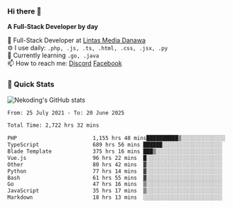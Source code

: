 ### Hi there 👋

**A Full-Stack Developer by day**

🔭 Full-Stack Developer at [Lintas Media Danawa](https://www.lintasmediadanawa.com/)  
⚙️ I use daily: `.php, .js, .ts, .html, .css, .jsx, .py`  
🌱 Currently learning `.go, .java`  
📫 How to reach me: [Discord](https://discordapp.com/users/984448732999327766)  [Facebook](https://fb.me/tyvandi)  

### 🚀 Quick Stats  

![Nekoding's GitHub stats](https://github-readme-stats.vercel.app/api?username=nekoding&show_icons=true)

<!--START_SECTION:waka-->

```txt
From: 25 July 2021 - To: 20 June 2025

Total Time: 2,722 hrs 32 mins

PHP                        1,155 hrs 48 mins██████████▒░░░░░░░░░░░░░░   41.23 %
TypeScript                 689 hrs 56 mins ██████░░░░░░░░░░░░░░░░░░░   24.61 %
Blade Template             375 hrs 16 mins ███▒░░░░░░░░░░░░░░░░░░░░░   13.39 %
Vue.js                     96 hrs 22 mins  █░░░░░░░░░░░░░░░░░░░░░░░░   03.44 %
Other                      80 hrs 42 mins  ▓░░░░░░░░░░░░░░░░░░░░░░░░   02.88 %
Python                     77 hrs 14 mins  ▓░░░░░░░░░░░░░░░░░░░░░░░░   02.76 %
Bash                       61 hrs 55 mins  ▓░░░░░░░░░░░░░░░░░░░░░░░░   02.21 %
Go                         47 hrs 16 mins  ▒░░░░░░░░░░░░░░░░░░░░░░░░   01.69 %
JavaScript                 35 hrs 17 mins  ▒░░░░░░░░░░░░░░░░░░░░░░░░   01.26 %
Markdown                   18 hrs 13 mins  ░░░░░░░░░░░░░░░░░░░░░░░░░   00.65 %
```

<!--END_SECTION:waka-->

<!--
**nekoding/nekoding** is a ✨ _special_ ✨ repository because its `README.md` (this file) appears on your GitHub profile.

Here are some ideas to get you started:

- 🔭 I’m currently working on ...
- 🌱 I’m currently learning ...
- 👯 I’m looking to collaborate on ...
- 🤔 I’m looking for help with ...
- 💬 Ask me about ...
- 📫 How to reach me: ...
- 😄 Pronouns: ...
- ⚡ Fun fact: ...
-->
